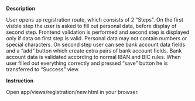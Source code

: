__Description__

User opens up registration route, which consists of 2 “Steps”. On the first visible step the user is asked to fill out personal data, before display of second step. Frontend validation is performed and second step is displayed only if data on first step is valid. Personal data may not contain numbers or special characters. On second step user can see bank account data fields and a “add” button which create extra pairs of bank account fields. Bank account data is validated according to normal IBAN and BIC rules. When user filled out everything correctly and pressed “save” button he is transferred to “Success” view.

__Instruction__

Open app/views/registration/new.html in your browser.
